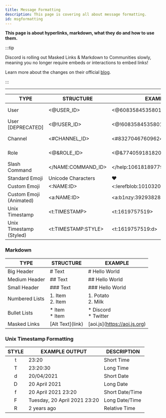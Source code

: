 ```yaml
---
title: Message Formatting
description: This page is covering all about message formatting.
id: msgformatting
---
```


**This page is about hyperlinks, markdown, what they do and how to use them.**

:::tip

Discord is rolling out Masked Links & Markdown to Communities slowly, meaning you no longer require embeds or interactions to embed links!

Learn more about the changes on their official [blog](https://support.discord.com/hc/en-us/articles/210298617-Markdown-Text-101-Chat-Formatting-Bold-Italic-Underline-#h_01H53FJBNB9B5RT9M1M9V1EQ7W).

:::

---

| TYPE                    | STRUCTURE           | EXAMPLE                          |                                                         PREVIEW                                                          |
| ----------------------- | ------------------- | -------------------------------- | :----------------------------------------------------------------------------------------------------------------------: |
| User                    | <@USER_ID>          | <@608358453580136499>            |     ![preview](https://raw.githubusercontent.com/aoijs/website/main/assets/images/previews/msg-formatting/user.png)      |
| User [DEPRECATED]       | <@!USER_ID>         | <@!608358453580136499>           |     ![preview](https://raw.githubusercontent.com/aoijs/website/main/assets/images/previews/msg-formatting/user.png)      |
| Channel                 | <#CHANNEL_ID>       | <#832704676096245800>            |    ![preview](https://raw.githubusercontent.com/aoijs/website/main/assets/images/previews/msg-formatting/channel.png)    |
| Role                    | <@&ROLE_ID>         | <@&774059181820870696>           |     ![preview](https://raw.githubusercontent.com/aoijs/website/main/assets/images/previews/msg-formatting/role.png)      |
| Slash Command           | </NAME:COMMAND_ID>  | </help:1061818977933873282>      |     ![preview](https://raw.githubusercontent.com/aoijs/website/main/assets/images/previews/msg-formatting/slash.png)     |
| Standard Emoji          | Unicode Characters  | ❤️                               |                                                                                                                          |
| Custom Emoji            | <:NAME:ID>          | <:lerefblob:1010320053687832586> |                                                                                                                          |
| Custom Emoji (Animated) | <a:NAME:ID>         | <a:b1nzy:392938283556143104>     |                                                                                                                          |
| Unix Timestamp          | <t:TIMESTAMP>       | <t:1619757519>                   | ![img](https://cdn.discordapp.com/attachments/1082168708866244648/1087796841053171833/wX6f10lPbNKAgAAAAASUVORK5CYII.png) |
| Unix Timestamp (Styled) | <t:TIMESTAMP:STYLE> | <t:1619757519:d>                 | ![img](https://cdn.discordapp.com/attachments/1082168708866244648/1087797013472612383/8fZajSBpMWcIIAAAAASUVORK5CYII.png) |

### Markdown

| TYPE           | STRUCTURE                | EXAMPLE                        |
| -------------- | ------------------------ | ------------------------------ |
| Big Header     | \# Text                  | \# Hello World                 |
| Medium Header  | \#\# Text                | \#\# Hello World               |
| Small Header   | \#\#\# Text              | \#\#\# Hello World             |
| Numbered Lists | 1\. Item <br /> 2\. Item | 1\. Potato <br /> 2\. Milk     |
| Bullet Lists   | \* Item <br /> \* Item   | \* Discord <br /> \* Twitter   |
| Masked Links   | \[Alt Text\](link)       | \[aoi.js\](https://aoi.js.org) |

### Unix Timestamp Formatting

| STYLE | EXAMPLE OUTPUT               | DESCRIPTION     |
| :---: | ---------------------------- | --------------- |
|   t   | 23:20                        | Short Time      |
|   T   | 23:20:30                     | Long Time       |
|   d   | 20/04/2021                   | Short Date      |
|   D   | 20 April 2021                | Long Date       |
|   f   | 20 April 2021 23:20          | Short Date/Time |
|   F   | Tuesday, 20 April 2021 23:20 | Long Date/Time  |
|   R   | 2 years ago                  | Relative Time   |
